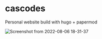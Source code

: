 # cascodes 

Personal website build with hugo + papermod

![Screenshot from 2022-08-06 18-31-37](https://user-images.githubusercontent.com/64489325/183257747-1e447b6c-2cb2-49e1-b321-a34fab5f3a1e.png)
